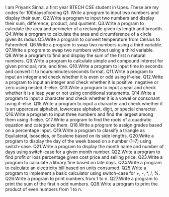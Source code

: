 I am Priyank Sinha, a first year BTECH CSE student in Upes.
These are my codes for 100daysofcoding
Q1: Write a program to input two numbers and display their sum.
Q2.Write a program to input two numbers and display their sum, difference, product, and quotient.
Q3.Write a program to calculate the area and perimeter of a rectangle given its length and breadth.
Q4.Write a program to calculate the area and circumference of a circle given its radius
Q5.Write a program to convert temperature from Celsius to Fahrenheit.
Q6.Write a program to swap two numbers using a third variable.
Q7.Write a program to swap two numbers without using a third variable.
Q8.Write a program to find and display the sum of the first n natural numbers.
Q9.Write a program to calculate simple and compound interest for given principal, rate, and time.
Q10.Write a program to input time in seconds and convert it to hours:minutes:seconds format.
Q11.Write a program to input an integer and check whether it is even or odd using if–else.
Q12.Write a program to input an integer and check whether it is positive, negative or zero using nested if–else.
Q13.Write a program to input a year and check whether it is a leap year or not using conditional statements.
Q14.Write a program to input a character and check whether it is a vowel or consonant using if–else.
Q15.Write a program to input a character and check whether it is an uppercase alphabet, lowercase alphabet, digit, or special character.
Q16.Write a program to input three numbers and find the largest among them using if–else.
Q17.Write a program to find the roots of a quadratic equation and categorize them.
Q18.Write a program to assign grades based on a percentage input.
Q19.Write a program to classify a triangle as Equilateral, Isosceles, or Scalene based on its side lengths.
Q20.Write a program to display the day of the week based on a number (1–7) using switch-case.
Q21.Write a program to display the month name and number of days using switch-case for a given month number.
Q22.Write a program to find profit or loss percentage given cost price and selling price.
Q23.Write a program to calculate a library fine based on late days.
Q24.Write a program to calculate an electricity bill based on units consumed.
Q25.Write a program to implement a basic calculator using switch-case for +, -, *, /, %.
Q26.Write a program to print numbers from 1 to n.
Q27.Write a program to print the sum of the first n odd numbers.
Q28.Write a program to print the product of even numbers from 1 to n.







